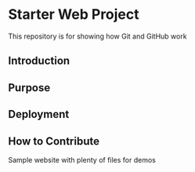 # Starter Web Project

This repository is for showing how Git and GitHub work

## Introduction

## Purpose

## Deployment

## How to Contribute

Sample website with plenty of files for demos
